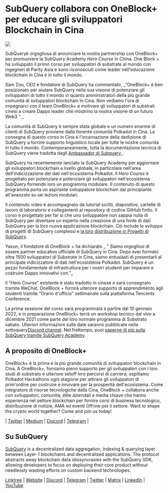 # SubQuery collabora con OneBlock+ per educare gli sviluppatori Blockchain in Cina

![](https://miro.medium.com/max/700/1*c1X5h-MEHHwjeqczDKvvCQ.png)

SubQueryè orgogliosa di annunciare la nostra partnership con OneBlock+ per promuovere la SubQuery Academy _Hero Course_ in China. One Block + ha sviluppato il primo corso per sviluppatori di substrate al mondo con ingegneri di Parity Asia e sono riconosciuti come leader nell'educazione blockchain in Cina e in tutto il mondo.

Sam Zou, CEO e fondatore di SubQuery ha commentato, _“OneBlock+ è ben posizionato per aiutare SubQuery nella sua visione di potenziare gli sviluppatori di tutto il mondo in quanto amministratori della più grande comunità di sviluppatori blockchain in Cina. Non vediamo l'ora di impegnarci con il team OneBlock+ e motivare gli sviluppatori di substrati cinesi a creare Dapps leader che mostrino la nostra visione di un futuro Web3 " _

La comunità di SubQuery è sempre stata globale e un numero enorme di clienti di SubQuery proviene dalla fiorente comunità Polkadot in Cina. La consegna di questo corso in Cina è l'incarnazione della dedizione di SubQuery a fornire supporto linguistico locale per tutte le nostre comunità in tutto il mondo. Contemporaneamente, tutta la documentazione tecnica di SubQuery viene tradotta dagli [Ambassador di Subquery ](./20210713-Introducing-the-SubQuery-Ambassador-Program.md).

SubQuery ha recentemente lanciato la SubQuery Academy per aggiornare gli sviluppatori blockchain a livello globale, in particolare nell'area dell'indicizzazione dei dati nell'ecosistema Polkadot. Il _Hero Course_ è progettato per potenziare e potenziare gli sviluppatori nell'ecosistema SubQuery fornendo loro un programma modulare. Il contenuto di questo programma porta un aspirante sviluppatore blockchain dal principiante all'avanzato su sei lezioni modulari.

Il contenuto video è accompagnato da tutorial scritti, diapositive, cartelle di lavoro di laboratorio e collegamenti al repository di codice GitHub finito. Il corso è progettato per far sì che uno sviluppatore non sappia nulla di SubQuery per diventare un esperto nella creazione di una fonte di dati SubQuery per la loro nuova applicazione blockchain. Ciò include lo sviluppo di progetti di SubQuery complessi e [ la loro distribuzione in Progetti di SubQuery](https://project.subquery.network/).

Yaxun, il fondatore di OneBlock + ha dichiarato _ " Siamo orgogliosi di essere partner educativo ufficiale di SubQuery in Cina. Dopo aver formato oltre 1500 sviluppatori di Substrate in Cina, siamo entusiasti di presentarli al principale indicizzatore di dati nell'ecosistema Polkadot. SubQuery è un pezzo fondamentale di infrastruttura per i nostri studenti per imparare e costruire Dapps innovativi con.”_

Il “Hero Course” esistente è stato tradotto in cinese e sarà consegnato tramite WeChat. OneBlock + fornirà ulteriore supporto di apprendimento agli studenti tramite “Orario d'ufficio” settimanale sulla piattaforma Tencents Conference.

La prima sessione del corso sarà programmata a partire dal 10 gennaio 2022, e in preparazione OneBlock+ terrà un workshop tecnico dal vivo a dicembre 2021 come parte del loro normale programma di Substrato sabato. Ulteriori informazioni sulle date saranno pubblicate nella sottoquery[Discord channel](https://discord.com/invite/78zg8aBSMG). Nel frattempo, puoi [saperne di più sulla SubQuery tramite SubQuery Academy](https://subquery.coassemble.com/unlock/dOKZW6O#/).

## A proposito di OneBlock+

OneBlock+ è la prima e la più grande comunità di sviluppatori blockchain in Cina. A OneBlock+, forniamo pieno supporto per gli sviluppatori con i loro studi di substrato e ulteriore setoff loro percorsi di carriera; ospitiamo Polkadot Hackathons ogni stagione per attirare gli sviluppatori di prim'ordine per costruire e innovare per la prosperità dell'ecosistema. Come integratore di risorse tecnologiche dalla Cina, OneBlock + collabora anche con sviluppatori, comunità, élite aziendali e media chiave che hanno esperienza nel settore blockchain per fornire corsi di business tecnologico, distribuzione di notizie, AMA ed eventi Offrine per il settore. Want to shape the crypto world together? Come and join us today!

| [Twitter](https://mobile.twitter.com/oneblock_) | [Medium](https://medium.com/@OneBlockplus?p=5a6193755f9b) | [Discord](https://discord.gg/5aWx6Rch) | [Telegram](https://t.me/oneblock_dev) |

## Su SubQuery

[SubQuery](https://subquery.network/) is a decentralized data aggregation, indexing & querying layer between Layer-1 blockchains and decentralized applications. The protocol abstracts away blockchain data idiosyncrasies with the SubQuery SDK, allowing developers to focus on deploying their core product without needlessly wasting efforts on custom backend technologies.

​​[Linktree](https://linktr.ee/subquerynetwork) | [Website](https://subquery.network/) | [Discord](https://discord.com/invite/78zg8aBSMG) | [Telegram](https://t.me/subquerynetwork) | [Twitter](https://twitter.com/subquerynetwork) | [Matrix](https://matrix.to/#/#subquery:matrix.org) | [LinkedIn](https://www.linkedin.com/company/subquery) | [YouTube](https://www.youtube.com/channel/UCi1a6NUUjegcLHDFLr7CqLw)
